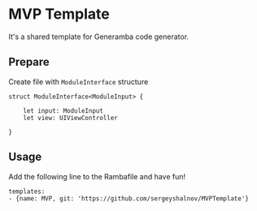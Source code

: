 # MVP Template
It's a shared template for Generamba code generator.

## Prepare

Create file with `ModuleInterface` structure

```
struct ModuleInterface<ModuleInput> {
    
    let input: ModuleInput
    let view: UIViewController
    
}
```

## Usage

Add the following line to the Rambafile and have fun!

```
templates:
- {name: MVP, git: 'https://github.com/sergeyshalnov/MVPTemplate'}
```

